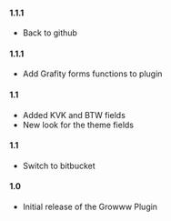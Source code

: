 #### 1.1.1
* Back to github

#### 1.1.1
* Add Grafity forms functions to plugin

#### 1.1
* Added KVK and BTW fields
* New look for the theme fields

#### 1.1
* Switch to bitbucket

#### 1.0
* Initial release of the Growww Plugin


